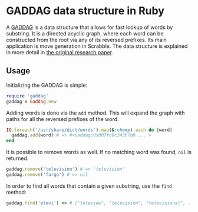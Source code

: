 # GADDAG data structure in Ruby

A [GADDAG](http://en.wikipedia.org/wiki/GADDAG) is a data structure that
allows for fast lookup of words by substring. It is a directed acyclic graph, where
each word can be constructed from the root via any of its reversed prefixes. Its main application
is move generation in Scrabble. The data structure is explained in more detail in
[the original research paper](http://www.ericsink.com/downloads/faster-scrabble-gordon.pdf).

## Usage

Initializing the GADDAG is simple:

```ruby
require 'gaddag'
gaddag = Gaddag.new
```

Adding words is done via the `add` method. This will expand the graph with paths for all
the reversed prefixes of the word.

```ruby
IO.foreach('/usr/share/dict/words').map(&:chomp).each do |word|
  gaddag.add(word) # => #<Gaddag:0x007fc6c24367b0 ... >
end
```

It is possible to remove words as well. If no matching word was found,
`nil` is returned.

```ruby
gaddag.remove('television') # => 'television'
gaddag.remove('fargo') # => nil
```

In order to find all words that contain a given substring, use the `find` method:

```ruby
gaddag.find('elevi') => # ["teleview", "television", "televisional", ...]
```
